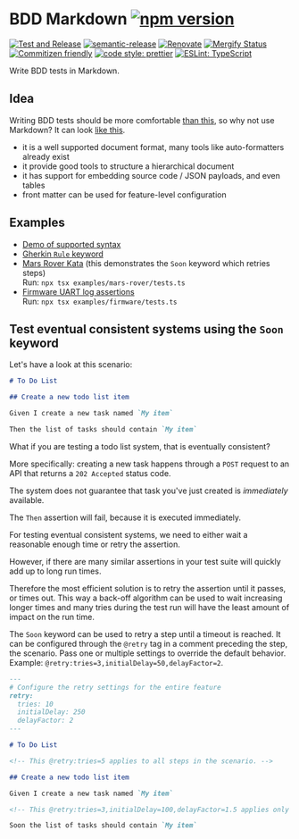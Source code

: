 # BDD Markdown [![npm version](https://img.shields.io/npm/v/@nordicsemiconductor/bdd-markdown.svg)](https://www.npmjs.com/package/@nordicsemiconductor/bdd-markdown)

[![Test and Release](https://github.com/coderbyheart/bdd-markdown/actions/workflows/test-and-release.yaml/badge.svg)](https://github.com/coderbyheart/bdd-markdown/actions/workflows/test-and-release.yaml)
[![semantic-release](https://img.shields.io/badge/%20%20%F0%9F%93%A6%F0%9F%9A%80-semantic--release-e10079.svg)](https://github.com/semantic-release/semantic-release)
[![Renovate](https://img.shields.io/badge/renovate-enabled-brightgreen.svg)](https://renovatebot.com)
[![Mergify Status](https://img.shields.io/endpoint.svg?url=https://api.mergify.com/v1/badges/coderbyheart/bdd-markdown)](https://mergify.io)
[![Commitizen friendly](https://img.shields.io/badge/commitizen-friendly-brightgreen.svg)](http://commitizen.github.io/cz-cli/)
[![code style: prettier](https://img.shields.io/badge/code_style-prettier-ff69b4.svg)](https://github.com/prettier/prettier/)
[![ESLint: TypeScript](https://img.shields.io/badge/ESLint-TypeScript-blue.svg)](https://github.com/typescript-eslint/typescript-eslint)

Write BDD tests in Markdown.

## Idea

Writing BDD tests should be more comfortable
[than this](https://github.com/NordicSemiconductor/cloud-e2e-bdd-test-runner-example-js/blob/ca4f6e8c517c13f1c88abfdb6426c8ed6fe730e7/features/Webhook.feature),
so why not use Markdown? It can look
[like this](./parser/test-data/feature/Example.feature.md).

- it is a well supported document format, many tools like auto-formatters
  already exist
- it provide good tools to structure a hierarchical document
- it has support for embedding source code / JSON payloads, and even tables
- front matter can be used for feature-level configuration

## Examples

- [Demo of supported syntax](./parser/test-data/feature/Example.feature.md)
- [Gherkin `Rule` keyword](./parser/test-data/feature/Highlander.feature.md)
- [Mars Rover Kata](./examples/mars-rover/MarsRover.feature.md) (this
  demonstrates the `Soon` keyword which retries steps)  
  Run: `npx tsx examples/mars-rover/tests.ts`
- [Firmware UART log assertions](./examples/firmware/)  
  Run: `npx tsx examples/firmware/tests.ts`

## Test eventual consistent systems using the `Soon` keyword

Let's have a look at this scenario:

```markdown
# To Do List

## Create a new todo list item

Given I create a new task named `My item`

Then the list of tasks should contain `My item`
```

What if you are testing a todo list system, that is eventually consistent?

More specifically: creating a new task happens through a `POST` request to an
API that returns a `202 Accepted` status code.

The system does not guarantee that task you've just created is _immediately_
available.

The `Then` assertion will fail, because it is executed immediately.

For testing eventual consistent systems, we need to either wait a reasonable
enough time or retry the assertion.

However, if there are many similar assertions in your test suite will quickly
add up to long run times.

Therefore the most efficient solution is to retry the assertion until it passes,
or times out. This way a back-off algorithm can be used to wait increasing
longer times and many tries during the test run will have the least amount of
impact on the run time.

The `Soon` keyword can be used to retry a step until a timeout is reached. It
can be configured through the `@retry` tag in a comment preceding the step, the
scenario. Pass one or multiple settings to override the default behavior.
Example: `@retry:tries=3,initialDelay=50,delayFactor=2`.

```markdown
---
# Configure the retry settings for the entire feature
retry:
  tries: 10
  initialDelay: 250
  delayFactor: 2
---

# To Do List

<!-- This @retry:tries=5 applies to all steps in the scenario. -->

## Create a new todo list item

Given I create a new task named `My item`

<!-- This @retry:tries=3,initialDelay=100,delayFactor=1.5 applies only to the next step. -->

Soon the list of tasks should contain `My item`
```
